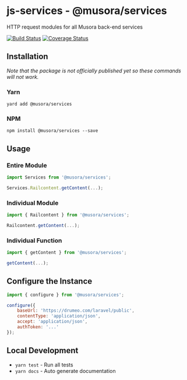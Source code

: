# js-services - @musora/services
HTTP request modules for all Musora back-end services

[![Build Status](https://travis-ci.com/railroadmedia/js-services.png?branch=master)](https://travis-ci.com/railroadmedia/js-services)
[![Coverage Status](https://coveralls.io/repos/github/railroadmedia/js-services/badge.svg?branch=master)](https://coveralls.io/github/railroadmedia/js-services?branch=master)

## Installation

_Note that the package is not officially published yet so these commands will not work._

### Yarn
`yard add @musora/services`

### NPM
`npm install @musora/services --save`

## Usage

### Entire Module
```javascript
import Services from '@musora/services';

Services.Railcontent.getContent(...);
```

### Individual Module
```javascript
import { Railcontent } from '@musora/services';

Railcontent.getContent(...);
```

### Individual Function
```javascript
import { getContent } from '@musora/services';

getContent(...);
```

## Configure the Instance
```javascript
import { configure } from '@musora/services';

configure({
    baseUrl: 'https://drumeo.com/laravel/public',
    contentType: 'application/json',
    accept: 'application/json',
    authToken: '...'
});
```

## Local Development

- `yarn test` - Run all tests
- `yarn docs` - Auto generate documentation
